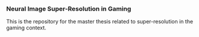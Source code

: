### Neural Image Super-Resolution in Gaming
This is the repository for the master thesis related to super-resolution in the gaming context.
